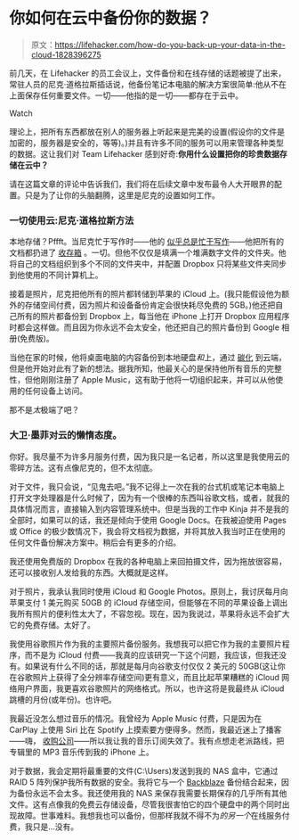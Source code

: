 # 你如何在云中备份你的数据？

> 原文：<https://lifehacker.com/how-do-you-back-up-your-data-in-the-cloud-1828396275>

前几天，在 Lifehacker 的员工会议上，文件备份和在线存储的话题被提了出来，常驻人员的尼克·道格拉斯插话说，他备份笔记本电脑的解决方案很简单:他从不在上面保存任何重要文件。一切——他指的是一切——都存在于云中。

Watch

理论上，把所有东西都放在别人的服务器上听起来是完美的设置(假设你的文件是加密的，服务器是安全的，等等)。)并且有许多不同的服务可以用来管理各种类型的数据。这让我们对 Team Lifehacker 感到好奇:**你用什么设置把你的珍贵数据存储在云中？**

请在这篇文章的评论中告诉我们，我们将在后续文章中发布最令人大开眼界的配置。只是为了让你的头脑翻腾，这里是尼克的设置如何工作。

### 一切使用云:尼克·道格拉斯方法

本地存储？Pffft。当尼克忙于写作时——他的 [似乎总是忙于写作](https://kinja.com/nickdouglas)——他把所有的文档都扔进了 [收存箱](https://www.dropbox.com/) 。一切。但他不仅仅是填满一个堆满数字文件的文件夹。他将自己的文档组织到多个不同的文件夹中，并配置 Dropbox 只将某些文件夹同步到他使用的不同计算机上。

接着是照片，尼克把他所有的照片都转储到苹果的 iCloud 上。(我只能假设他为额外的存储空间付费，因为照片和设备备份肯定会很快耗尽免费的 5GB。)他还把自己所有的照片都备份到 Dropbox 上，每当他在 iPhone 上打开 Dropbox 应用程序时都会这样做。而且因为你永远不会太安全，他还把自己的照片备份到 Google 相册(免费版)。

当他在家的时候，他将桌面电脑的内容备份到本地硬盘*和*上，通过 [碳化](https://www.carbonite.com/) 到云端，但是他开始对此有了新的想法。据我所知，他最关心的是保持他所有音乐的完整性，但他刚刚注册了 Apple Music，这有助于他将一切组织起来，并可以从他使用的任何设备上访问。

那不是*太*极端了吧？

### 大卫·墨菲对云的懒惰态度。

你好。我尽量不为许多月服务付费，因为我只是一名记者，所以这里是我使用云的零碎方法。这有点像尼克的，但不太彻底。

对于文件，我只会说，“见鬼去吧。”我不记得上一次在我的台式机或笔记本电脑上打开文字处理器是什么时候了，因为有一个很棒的东西叫谷歌文档，或者，就我的具体情况而言，直接输入到内容管理系统中。但是当我的工作中 Kinja 并不是我的全部时，如果可以的话，我还是倾向于使用 Google Docs。在我被迫使用 Pages 或 Office 的极少数情况下，我会将文档视为数据，并将其放入我当时正在使用的任何文件备份解决方案中。稍后会有更多的介绍。

我还使用免费版的 Dropbox 在我的各种电脑上来回拍摄文件，因为拖放很容易，还可以接收别人发给我的东西。大概就是这样。

对于照片，我承认我同时使用 iCloud 和 Google Photos。原则上，我讨厌每月向苹果支付 1 美元购买 50GB 的 iCloud 存储空间，但能够在不同的苹果设备上调出我所有照片的便利性太大了，不容忽视。现在，因为我说过，苹果将永远不会扩大它的免费存储。太好了。

我使用谷歌照片作为我的主要照片备份服务。我想我可以把它作为我的主要照片程序，而不是为 iCloud 付费——我真的应该研究一下这个问题，我应该，但我还没有。如果说有什么不同的话，那就是每月向谷歌支付仅仅 2 美元的 50GB(这让你在谷歌照片上获得了全分辨率存储空间)更有意义，而且比起苹果糟糕的 iCloud 网络用户界面，我更喜欢谷歌照片的网络格式。所以，也许这将是我最终从 iCloud 跳槽的月份(或年份)。也许吧。

我最近没怎么想过音乐的情况。我曾经为 Apple Music 付费，只是因为在 CarPlay 上使用 Siri 比在 Spotify 上摸索要方便得多。然而，我最近迷上了播客——嗨， [收购公司](http://www.acq-inc.com)——所以我让我的音乐订阅失效了。我有点想走老派路线，把专辑里的 MP3 音乐传到我的 iPhone 上。

对于数据，我会定期将最重要的文件(C:\Users)发送到我的 NAS 盒中，它通过 RAID 5 阵列保护我所有数据的安全。我将它与一个 [Backblaze](https://www.backblaze.com/) 备份结合起来，因为备份永远不会太多。我还使用我的 NAS 来保存我需要长期保存的几乎所有其他文件。这有点像我的免费云存储设备，尽管我很害怕它的四个硬盘中的两个同时出现故障。世事难料。我想我也可以备份，但那样我就不得不为*的另一个*在线服务付费，我只是...没有。